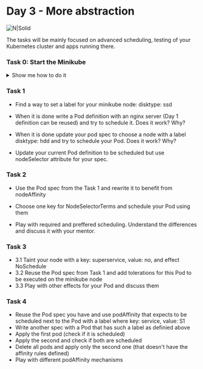 # Day 3 - More abstraction

![N|Solid](https://www.stratoscale.com/wp-content/uploads/Kubernetes-logo.png)

The tasks will be mainly focused on advanced scheduling, testing of your Kubernetes cluster and apps running there. 

### Task 0: Start the Minikube

<details><summary>Show me how to do it</summary>
<p>

```sh
minikube start
```

</p>
</details>

### Task 1 

- Find a way to set a label for your minikube node: disktype: ssd

- When it is done write a Pod definition with an nginx server (Day 1 definition can be reused) and try to schedule it. Does it work? Why?

- When it is done update your pod spec to choose a node with a label disktype: hdd and try to schedule your Pod. Does it work? Why?

- Update your current Pod definition to be scheduled but use nodeSelector attribute for your spec.

### Task 2

- Use the Pod spec from the Task 1 and rewrite it to benefit from nodeAffinity

- Choose one key for NodeSelectorTerms and schedule your Pod using them

- Play with required and preffered scheduling. Understand the differences and discuss it with your mentor.

### Task 3

- 3.1 Taint your node with a key: superservice, value: no, and effect NoSchedule
- 3.2 Reuse the Pod spec from Task 1 and add tolerations for this Pod to be executed on the minikube node
- 3.3 Play with other effects for your Pod and discuss them

### Task 4

- Reuse the Pod spec you have and use podAffinity that expects to be scheduled next to the Pod with a label where key: service, value: S1
- Write another spec with a Pod that has such a label as definied above
- Apply the first pod (check if it is scheduled)
- Apply the second and check if both are scheduled
- Delete all pods and apply only the second one (that doesn't have the affinity rules defined)
- Play with different podAffinity mechanisms
